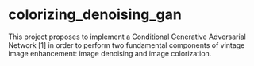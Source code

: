 # colorizing_denoising_gan
This project proposes to implement a Conditional Generative Adversarial Network [1] in order to perform two fundamental components of vintage image enhancement: image denoising and image colorization.
